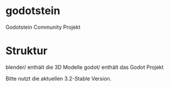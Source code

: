 # godotstein

Godotstein Community Projekt

# Struktur

blender/ enthält die 3D Modelle
godot/ enthält das Godot Projekt

Bitte nutzt die aktuellen 3.2-Stable Version.
